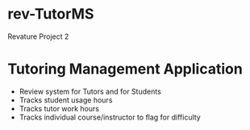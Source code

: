 # rev-TutorMS
Revature Project 2

# Tutoring Management Application
- Review system for Tutors and for Students
- Tracks student usage hours
- Tracks tutor work hours
- Tracks individual course/instructor to flag for difficulty
